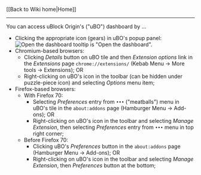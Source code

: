 [[Back to Wiki home|Home]]

***

You can access uBlock Origin's ("uBO") dashboard by ...
- Clicking the appropriate icon (gears) in uBO's popup panel: <img src="https://user-images.githubusercontent.com/886325/102916299-9b30c000-4483-11eb-92de-d54d53674436.png" alt="Open the dashboard"> tooltip is "Open the dashboard".
- Chromium-based browsers:
    - Clicking _Details_ button on uBO tile and then _Extension options_ link in the _Extensions_ page `chrome://extensions/` (Kebab Menu -> More tools -> Extensions); OR
    - Right-clicking on uBO's icon in the toolbar (can be hidden under puzzle-piece icon) and selecting _Options_ menu item;
- Firefox-based browsers:
    - With Firefox 70:
        - Selecting _Preferences_ entry from `•••` ("meatballs") menu in uBO's tile in the `about:addons` page (Hamburger Menu -> Add-ons); OR
        - Right-clicking on uBO's icon in the toolbar and selecting _Manage Extension_, then selecting _Preferences_ entry from `•••` menu in top right corner;
    - Before Firefox 70:
        - Clicking uBO's _Preferences_ button in the `about:addons` page (Hamburger Menu -> Add-ons); OR
        - Right-clicking on uBO's icon in the toolbar and selecting _Manage Extension_, then _Preferences_ button at the bottom;
